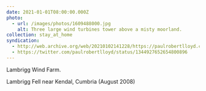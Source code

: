 ```yaml
---
date: 2021-01-01T08:00:00.000Z
photo:
  - url: /images/photos/1609488000.jpg
    alt: Three large wind turbines tower above a misty moorland.
collection: stay_at_home
syndication:
  - http://web.archive.org/web/20210102141228/https://paulrobertlloyd.com/photos/1609488000/
  - https://twitter.com/paulrobertlloyd/status/1344927652654800896
---
```

Lambrigg Wind Farm.

Lambrigg Fell near Kendal⁩, Cumbria (August 2008)
